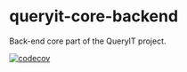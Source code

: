 # queryit-core-backend
Back-end core part of the QueryIT project.

[![codecov](https://codecov.io/gh/nicugnm/queryit-core-backend/branch/main/graph/badge.svg?token=A7V15DUFDO)](https://codecov.io/gh/nicugnm/queryit-core-backend)

